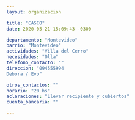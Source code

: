 ```yaml
---
layout: organizacion

title: "CASCO"
date: 2020-05-21 15:09:43 -0300

departamento: "Montevideo"
barrio: "Montevideo"
actividades: "Villa del Cerro"
necesidades: "Olla"
telefono_contacto: ""
direccion: "094555994
Debora / Evo"

otros_contactos: ""
horario: "20 hs"
aclaraciones: "Llevar recipiente y cubiertos"
cuenta_bancaria: ""

---
```

